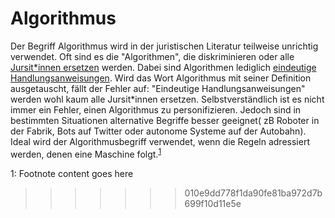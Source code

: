 # Algorithmus
Der Begriff Algorithmus wird in der juristischen Literatur teilweise unrichtig verwendet. Oft sind es die "Algorithmen", die diskriminieren oder alle [Jursit*innen ersetzen](https://www.deutschlandfunk.de/digitalisierung-in-der-justiz-wie-algorithmen-juristen.724.de.html?dram:article_id=450642) werden. Dabei sind Algorithmen lediglich [eindeutige Handlungsanweisungen](https://de.wikipedia.org/wiki/Algorithmus). Wird das Wort Algorithmus mit seiner Definition ausgetauscht, fällt der Fehler auf: "Eindeutige Handlungsanweisungen" werden wohl kaum alle Jursit*innen ersetzen. Selbstverständlich ist es nicht immer ein Fehler, einen Algorithmus zu personifizieren. Jedoch sind in bestimmten Situationen alternative Begriffe besser geeignet( zB Roboter in der Fabrik, Bots auf Twitter oder autonome Systeme auf der Autobahn). Ideal wird der Algorithmusbegriff verwendet, wenn die Regeln adressiert werden, denen eine Maschine folgt.<sup>[1](#myfootnote1)</sup>

<a name="myfootnote1">1</a>: Footnote content goes here 

>>>>>>> 010e9dd778f1da90fe81ba972d7b699f10d11e5e
